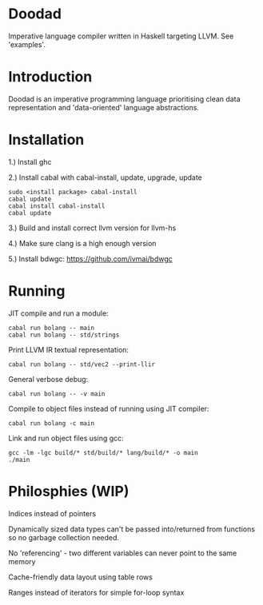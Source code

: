 # Doodad
Imperative language compiler written in Haskell targeting LLVM. See 'examples'.

# Introduction
Doodad is an imperative programming language prioritising clean data representation and 'data-oriented' language abstractions.

# Installation
1.) Install ghc
  
2.) Install cabal with cabal-install, update, upgrade, update

    sudo <install package> cabal-install
    cabal update
    cabal install cabal-install
    cabal update

3.) Build and install correct llvm version for llvm-hs

4.) Make sure clang is a high enough version

5.) Install bdwgc: https://github.com/ivmai/bdwgc

  
# Running
  JIT compile and run a module:
  
    cabal run bolang -- main
    cabal run bolang -- std/strings
  
  Print LLVM IR textual representation:
  
    cabal run bolang -- std/vec2 --print-llir
    
  General verbose debug:
  
    cabal run bolang -- -v main
  
  Compile to object files instead of running using JIT compiler:
  
    cabal run bolang -c main
    
  Link and run object files using gcc:
  
    gcc -lm -lgc build/* std/build/* lang/build/* -o main
    ./main

# Philosphies (WIP)
  
  Indices instead of pointers
  
  Dynamically sized data types can't be passed into/returned from functions so no garbage collection needed.
  
  No 'referencing' - two different variables can never point to the same memory
  
  Cache-friendly data layout using table rows
  
  Ranges instead of iterators for simple for-loop syntax
  
      
